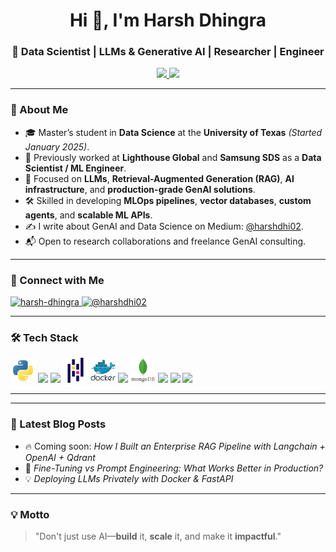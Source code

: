 <h1 align="center">Hi 👋, I'm Harsh Dhingra</h1>
<h3 align="center">🚀 Data Scientist | LLMs & Generative AI | Researcher | Engineer</h3>

<p align="center">
  <a href="https://linkedin.com/in/harsh-dhingra" target="_blank">
    <img src="https://img.shields.io/badge/-LinkedIn-0A66C2?style=for-the-badge&logo=linkedin&logoColor=white"/>
  </a>
  <a href="https://medium.com/@harshdhi02" target="_blank">
    <img src="https://img.shields.io/badge/Medium-%2312100E.svg?style=for-the-badge&logo=medium&logoColor=white"/>
  </a>
</p>

---

### 🧠 About Me

- 🎓 Master’s student in **Data Science** at the **University of Texas** *(Started January 2025)*.
- 💼 Previously worked at **Lighthouse Global** and **Samsung SDS** as a **Data Scientist / ML Engineer**.
- 🧠 Focused on **LLMs**, **Retrieval-Augmented Generation (RAG)**, **AI infrastructure**, and **production-grade GenAI solutions**.
- 🛠️ Skilled in developing **MLOps pipelines**, **vector databases**, **custom agents**, and **scalable ML APIs**.
- ✍️ I write about GenAI and Data Science on Medium: [@harshdhi02](https://medium.com/@harshdhi02).
- 📬 Open to research collaborations and freelance GenAI consulting.

---

### 🤝 Connect with Me

<p align="left">
  <a href="https://linkedin.com/in/harsh-dhingra" target="_blank">
    <img src="https://raw.githubusercontent.com/rahuldkjain/github-profile-readme-generator/master/src/images/icons/Social/linked-in-alt.svg" alt="harsh-dhingra" height="30" width="40"/>
  </a>
  <a href="https://medium.com/@harshdhi02" target="_blank">
    <img src="https://raw.githubusercontent.com/rahuldkjain/github-profile-readme-generator/master/src/images/icons/Social/medium.svg" alt="@harshdhi02" height="30" width="40"/>
  </a>
</p>

---

### 🛠️ Tech Stack

<p align="left">
  <a href="https://www.python.org" target="_blank"><img src="https://raw.githubusercontent.com/devicons/devicon/master/icons/python/python-original.svg" width="40" /></a>
  <a href="https://pytorch.org/" target="_blank"><img src="https://www.vectorlogo.zone/logos/pytorch/pytorch-icon.svg" width="40"/></a>
  <a href="https://www.tensorflow.org" target="_blank"><img src="https://www.vectorlogo.zone/logos/tensorflow/tensorflow-icon.svg" width="40"/></a>
  <a href="https://pandas.pydata.org/" target="_blank"><img src="https://raw.githubusercontent.com/devicons/devicon/master/icons/pandas/pandas-original.svg" width="40"/></a>
  <a href="https://www.docker.com/" target="_blank"><img src="https://raw.githubusercontent.com/devicons/devicon/master/icons/docker/docker-original-wordmark.svg" width="40"/></a>
  <a href="https://kubernetes.io" target="_blank"><img src="https://www.vectorlogo.zone/logos/kubernetes/kubernetes-icon.svg" width="40"/></a>
  <a href="https://www.mongodb.com/" target="_blank"><img src="https://raw.githubusercontent.com/devicons/devicon/master/icons/mongodb/mongodb-original-wordmark.svg" width="40"/></a>
  <a href="https://redis.io/" target="_blank"><img src="https://www.vectorlogo.zone/logos/redis/redis-icon.svg" width="40"/></a>
  <a href="https://nextjs.org/" target="_blank"><img src="https://upload.wikimedia.org/wikipedia/commons/8/8e/Nextjs-logo.svg" width="40"/></a>
  <a href="https://platform.openai.com/" target="_blank"><img src="https://upload.wikimedia.org/wikipedia/commons/0/04/OpenAI_Logo.svg" width="40"/></a>
</p>

---

---

### 📰 Latest Blog Posts
<!-- MEDIUM:START -->
<!-- Replace with automated feed if desired -->
- 🔥 Coming soon: *How I Built an Enterprise RAG Pipeline with Langchain + OpenAI + Qdrant*
- 🧠 *Fine-Tuning vs Prompt Engineering: What Works Better in Production?*
- 💡 *Deploying LLMs Privately with Docker & FastAPI*
<!-- MEDIUM:END -->

---

### 💡 Motto

> "Don't just use AI—**build** it, **scale** it, and make it **impactful**."

